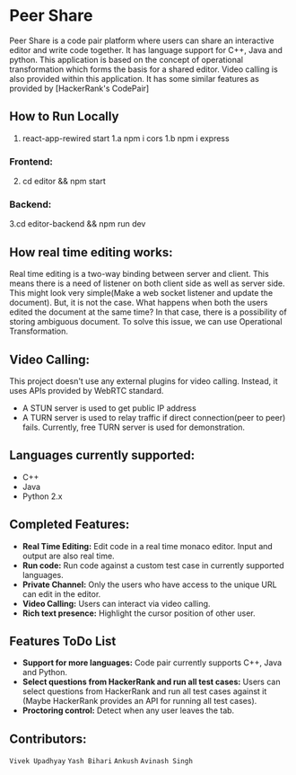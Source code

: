 # Peer Share
Peer Share is a code pair platform where users can share an interactive editor and write code together. It has language support for C++, Java and python. This application is based on the concept of operational transformation which forms the basis for a shared editor. Video calling is also provided within this application. It has some similar features as provided by [HackerRank's CodePair]

## How to Run Locally
1. react-app-rewired start
1.a npm i cors
1.b npm i express
### Frontend:
2. cd editor && npm start
### Backend:
3.cd editor-backend && npm run dev


## How real time editing works:
Real time editing is a two-way binding between server and client. This means there is a need of listener on both client side as well as server side. This might look very simple(Make a web socket listener and update the document). But, it is not the case. What happens when both the users edited the document at the same time? In that case, there is a possibility of storing ambiguous document. To solve this issue, we can use Operational Transformation.



## Video Calling:
This project doesn't use any external plugins for video calling. Instead, it uses APIs provided by WebRTC standard.
 - A STUN server is used to get public IP address
 - A TURN server is used to relay traffic if direct connection(peer to peer) fails. Currently, 
   free TURN server is used for demonstration. 

## Languages currently supported:
   - C++
   - Java
   - Python 2.x

## Completed Features:
   - **Real Time Editing:** Edit code in a real time monaco editor. Input and output are also real time.
   - **Run code:** Run code against a custom test case in currently supported languages.
   - **Private Channel:** Only the users who have access to the unique URL can edit in the editor.
   - **Video Calling:** Users can interact via video calling.
   - **Rich text presence:** Highlight the cursor position of other user.

## Features ToDo List 
   - **Support for more languages:** Code pair currently supports C++, Java and Python.
   - **Select questions from HackerRank and run all test cases:** Users can select questions from HackerRank and run all test cases against it (Maybe HackerRank provides an API for running all test cases).
   - **Proctoring control:** Detect when any user leaves the tab.
   ## Contributors:
   `Vivek Upadhyay`
   `Yash Bihari`
   `Ankush`
   `Avinash Singh`
